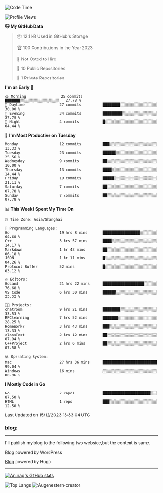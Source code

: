 <!--START_SECTION:waka-->
![Code Time](http://img.shields.io/badge/Code%20Time-34%20hrs%202%20mins-blue)

![Profile Views](http://img.shields.io/badge/Profile%20Views-58-blue)

**🐱 My GitHub Data** 

> 📦 12.1 kB Used in GitHub's Storage 
 > 
> 🏆 100 Contributions in the Year 2023
 > 
> 🚫 Not Opted to Hire
 > 
> 📜 10 Public Repositories 
 > 
> 🔑 1 Private Repositories 
 > 
**I'm an Early 🐤** 

```text
🌞 Morning                25 commits          ███████░░░░░░░░░░░░░░░░░░   27.78 % 
🌆 Daytime                27 commits          ████████░░░░░░░░░░░░░░░░░   30.00 % 
🌃 Evening                34 commits          █████████░░░░░░░░░░░░░░░░   37.78 % 
🌙 Night                  4 commits           █░░░░░░░░░░░░░░░░░░░░░░░░   04.44 % 
```
📅 **I'm Most Productive on Tuesday** 

```text
Monday                   12 commits          ███░░░░░░░░░░░░░░░░░░░░░░   13.33 % 
Tuesday                  23 commits          ██████░░░░░░░░░░░░░░░░░░░   25.56 % 
Wednesday                9 commits           ██░░░░░░░░░░░░░░░░░░░░░░░   10.00 % 
Thursday                 13 commits          ████░░░░░░░░░░░░░░░░░░░░░   14.44 % 
Friday                   19 commits          █████░░░░░░░░░░░░░░░░░░░░   21.11 % 
Saturday                 7 commits           ██░░░░░░░░░░░░░░░░░░░░░░░   07.78 % 
Sunday                   7 commits           ██░░░░░░░░░░░░░░░░░░░░░░░   07.78 % 
```


📊 **This Week I Spent My Time On** 

```text
🕑︎ Time Zone: Asia/Shanghai

💬 Programming Languages: 
Go                       19 hrs 8 mins       █████████████████░░░░░░░░   68.68 % 
C++                      3 hrs 57 mins       ████░░░░░░░░░░░░░░░░░░░░░   14.17 % 
Markdown                 1 hr 43 mins        ██░░░░░░░░░░░░░░░░░░░░░░░   06.18 % 
JSON                     1 hr 11 mins        █░░░░░░░░░░░░░░░░░░░░░░░░   04.26 % 
Protocol Buffer          52 mins             █░░░░░░░░░░░░░░░░░░░░░░░░   03.12 % 

🔥 Editors: 
GoLand                   21 hrs 22 mins      ███████████████████░░░░░░   76.68 % 
VS Code                  6 hrs 30 mins       ██████░░░░░░░░░░░░░░░░░░░   23.32 % 

🐱‍💻 Projects: 
chatroom                 9 hrs 21 mins       ████████░░░░░░░░░░░░░░░░░   33.53 % 
RPClearning              7 hrs 52 mins       ███████░░░░░░░░░░░░░░░░░░   28.25 % 
HomeWork7                3 hrs 43 mins       ███░░░░░░░░░░░░░░░░░░░░░░   13.33 % 
classTest                2 hrs 12 mins       ██░░░░░░░░░░░░░░░░░░░░░░░   07.94 % 
C++Project               2 hrs 6 mins        ██░░░░░░░░░░░░░░░░░░░░░░░   07.58 % 

💻 Operating System: 
Mac                      27 hrs 36 mins      █████████████████████████   99.04 % 
Windows                  16 mins             ░░░░░░░░░░░░░░░░░░░░░░░░░   00.96 % 
```

**I Mostly Code in Go** 

```text
Go                       7 repos             ██████████████████████░░░   87.50 % 
HTML                     1 repo              ███░░░░░░░░░░░░░░░░░░░░░░   12.50 % 
```




 Last Updated on 15/12/2023 18:33:04 UTC
<!--END_SECTION:waka-->

### blog:
---
I'll publish my blog to the following two webside,but the content is same.


[Blog](http://lance47.com/) powered by WordPress

[Blog](http://lance547.github.io) powered by Hugo
___
[![Anurag's GitHub stats](https://github-readme-stats.vercel.app/api?username=lance547)](https://github.com/anuraghazra/github-readme-stats)
<!---
lance547/lance547 is a ✨ special ✨ repository because its `README.md` (this file) appears on your GitHub profile.
You can click the Preview link to take a look at your changes.
--->
![Top Langs](https://github-readme-stats.vercel.app/api/top-langs/?username=lance547&layout=compact&theme=tokyonight)
![:Augenestern-creator](https://count.getloli.com/get/@lance547?theme=moebooru)

